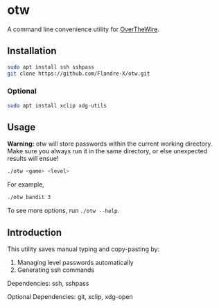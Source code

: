 # otw

A command line convenience utility for [OverTheWire](https://overthewire.org).

## Installation

```bash
sudo apt install ssh sshpass
git clone https://github.com/Flandre-X/otw.git
```

### Optional

```bash
sudo apt install xclip xdg-utils
```

## Usage

**Warning:** otw will store passwords within the current working directory. Make sure you always run it in the same directory, or else unexpected results will ensue!

```bash
./otw <game> <level>
```

For example,

```bash
./otw bandit 3
```

To see more options, run `./otw --help`.

## Introduction

This utility saves manual typing and copy-pasting by:

1. Managing level passwords automatically
2. Generating ssh commands

Dependencies: ssh, sshpass

Optional Dependencies: git, xclip, xdg-open
